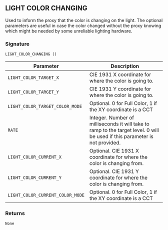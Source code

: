 ## LIGHT COLOR CHANGING

Used to inform the proxy that the color is changing on the light. The optional parameters are useful in case the color changed without the proxy knowing which might be needed by some unreliable lighting hardware.


### Signature

`LIGHT_COLOR_CHANGING ()`


| Parameter | Description |
| --- | --- |
| `LIGHT_COLOR_TARGET_X` | CIE 1931 X coordinate for where the color is going to. |
|`LIGHT_COLOR_TARGET_Y` | CIE 1931 Y coordinate for where the color is going to. |
|`LIGHT_COLOR_TARGET_COLOR_MODE` | Optional. 0 for Full Color, 1 if the XY coordinate is a CCT |
|`RATE` | Integer. Number of milliseconds it will take to ramp to the target level.  0 will be used if this parameter is not provided. |
|`LIGHT_COLOR_CURRENT_X`| Optional. CIE 1931 X coordinate for where the color is changing from. |
|`LIGHT_COLOR_CURRENT_Y`| Optional. CIE 1931 Y coordinate for where the color is changing from. |
|`LIGHT_COLOR_CURRENT_COLOR_MODE`| Optional. 0 for Full Color, 1 if the XY coordinate is a CCT |


### Returns

`None`